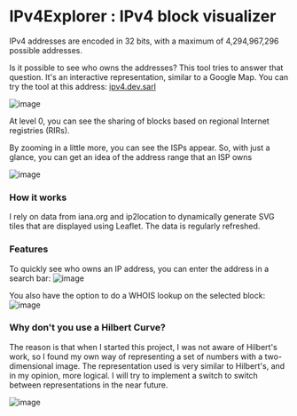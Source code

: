 # IPv4Explorer : IPv4 block visualizer

IPv4 addresses are encoded in 32 bits, with a maximum of 4,294,967,296 possible addresses.

Is it possible to see who owns the addresses? This tool tries to answer that question. It's an interactive representation, similar to a Google Map. You can try the tool at this address: [ipv4.dev.sarl](http://ipv4.dev.sarl/)

![image](https://user-images.githubusercontent.com/10708817/220412250-5046068b-ee88-480c-86c1-fb7b10ea17e3.png)


At level 0, you can see the sharing of blocks based on regional Internet registries (RIRs). 

By zooming in a little more, you can see the ISPs appear. So, with just a glance, you can get an idea of the address range that an ISP owns

![image](https://user-images.githubusercontent.com/10708817/220412579-70dae992-893d-471f-8a50-af0c1c580aec.png)

### How it works
I rely on data from iana.org and ip2location to dynamically generate SVG tiles that are displayed using Leaflet. The data is regularly refreshed.

### Features

To quickly see who owns an IP address, you can enter the address in a search bar:
![image](https://user-images.githubusercontent.com/10708817/220418306-6c5f6b8d-0c55-4e1e-b596-512ec97595b2.png)

You also have the option to do a WHOIS lookup on the selected block:  
![image](https://user-images.githubusercontent.com/10708817/220418744-010627a7-dc1a-49a1-b167-ce077f3a6f12.png)


### Why don't you use a Hilbert Curve?
The reason is that when I started this project, I was not aware of Hilbert's work, so I found my own way of representing a set of numbers with a two-dimensional image. The representation used is very similar to Hilbert's, and in my opinion, more logical. I will try to implement a switch to switch between representations in the near future.

![image](https://user-images.githubusercontent.com/10708817/220417773-6a1b2e16-c3be-414e-a851-90de88f21273.png)
